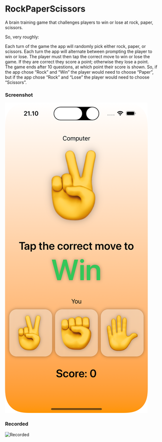 # RockPaperScissors
A brain training game that challenges players to win or lose at rock, paper, scissors.

So, very roughly:

Each turn of the game the app will randomly pick either rock, paper, or scissors.
Each turn the app will alternate between prompting the player to win or lose.
The player must then tap the correct move to win or lose the game.
If they are correct they score a point; otherwise they lose a point.
The game ends after 10 questions, at which point their score is shown.
So, if the app chose “Rock” and “Win” the player would need to choose “Paper”, but if the app chose “Rock” and “Lose” the player would need to choose “Scissors”.

### Screenshot
![Screenshot](https://github.com/Mweh/RockPaperScissors/blob/main/Screenshot/image.png?raw=true)
### Recorded
![Recorded](https://github.com/Mweh/RockPaperScissors/blob/main/Screenshot/Simulator%20Screen%20Recording%20-%20iPhone%2014%20Pro%20-%202023-08-24%20at%2021.12.24.gif?raw=true)
